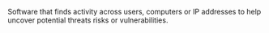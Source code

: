 Software that finds activity across users, computers or IP addresses to help uncover potential threats risks or vulnerabilities.